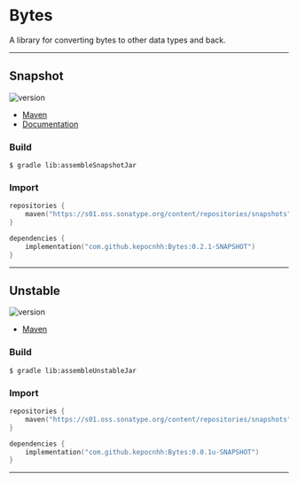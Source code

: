 # Bytes
A library for converting bytes to other data types and back.

---

## Snapshot

![version](https://img.shields.io/static/v1?label=version&message=0.2.1-SNAPSHOT&labelColor=212121&color=2962ff&style=flat)

- [Maven](https://s01.oss.sonatype.org/content/repositories/snapshots/com/github/kepocnhh/Bytes/0.2.1-SNAPSHOT)
- [Documentation](https://StanleyProjects.github.io/Bytes/doc/0.2.1-SNAPSHOT)

### Build
```
$ gradle lib:assembleSnapshotJar
```

### Import
```kotlin
repositories {
    maven("https://s01.oss.sonatype.org/content/repositories/snapshots")
}

dependencies {
    implementation("com.github.kepocnhh:Bytes:0.2.1-SNAPSHOT")
}
```

---

## Unstable

![version](https://img.shields.io/static/v1?label=version&message=0.0.1u-SNAPSHOT&labelColor=212121&color=2962ff&style=flat)

- [Maven](https://s01.oss.sonatype.org/content/repositories/snapshots/com/github/kepocnhh/Bytes/0.0.1u-SNAPSHOT)

### Build
```
$ gradle lib:assembleUnstableJar
```

### Import
```kotlin
repositories {
    maven("https://s01.oss.sonatype.org/content/repositories/snapshots")
}

dependencies {
    implementation("com.github.kepocnhh:Bytes:0.0.1u-SNAPSHOT")
}
```

---
